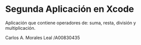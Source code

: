 
# Segunda Aplicación en Xcode

Aplicación que contiene operadores de: suma, resta, división y multiplicación.

Carlos A. Morales Leal /A00830435
